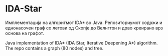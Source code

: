 # IDA-Star

Имплементација на алгоритмот IDA* во Java. Репозиториумот содржи и еднонасочен граф со летови од Скопје до Велнгтон и дрво креирано врз основа на графот.

Java implementation of IDA* (IDA Star, Iterative Deepening A*) algorithm. Тhe repo contains a graph (80 nodes) and tree.
